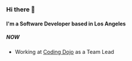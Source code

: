 ### Hi there 👋

#### I'm a Software Developer based in Los Angeles

##### NOW
 - Working at [Coding Dojo](https://www.codingdojo.com/) as a Team Lead

